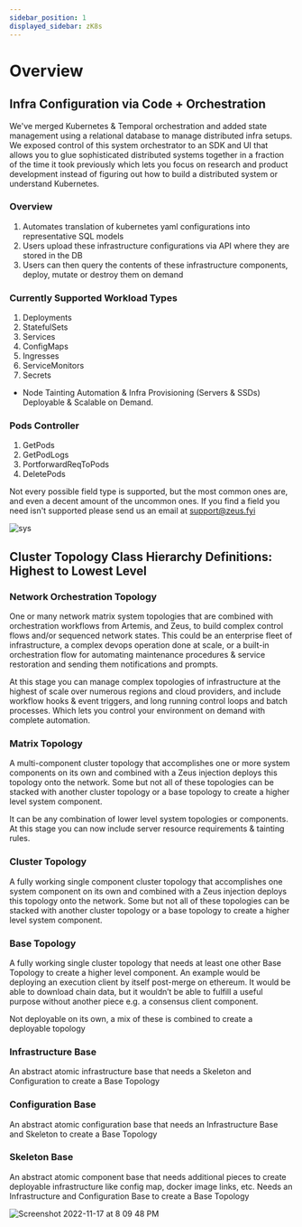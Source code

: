 ```yaml
---
sidebar_position: 1
displayed_sidebar: zK8s
---
```


# Overview

## Infra Configuration via Code + Orchestration

We've merged Kubernetes & Temporal orchestration and added state management using a relational database to manage
distributed infra setups. We exposed control of this system orchestrator to an SDK and UI that allows you to glue
sophisticated distributed systems together in a fraction of the time it took previously which lets you focus on research
and product development instead of figuring out how to build a distributed system or understand Kubernetes.

### Overview

1. Automates translation of kubernetes yaml configurations into representative SQL models
2. Users upload these infrastructure configurations via API where they are stored in the DB
3. Users can then query the contents of these infrastructure components, deploy, mutate or destroy them on demand

### Currently Supported Workload Types

1. Deployments
2. StatefulSets
3. Services
4. ConfigMaps
5. Ingresses
6. ServiceMonitors
7. Secrets

+ Node Tainting Automation & Infra Provisioning (Servers & SSDs) Deployable & Scalable on Demand.

### Pods Controller

1. GetPods
2. GetPodLogs
3. PortforwardReqToPods
4. DeletePods

Not every possible field type is supported, but the most common ones are, and even a decent amount of the uncommon ones.
If you find a field you need isn't supported please send us an email at support@zeus.fyi

![sys](https://user-images.githubusercontent.com/17446735/236006394-d7782657-c2a8-4ee6-a53c-a55f07dbc2b8.png)

## Cluster Topology Class Hierarchy Definitions: Highest to Lowest Level

### Network Orchestration Topology ###

One or many network matrix system topologies that are combined with orchestration workflows from Artemis, and Zeus, to
build complex control flows and/or sequenced network states. This could be an enterprise fleet of infrastructure, a
complex devops operation done at scale, or a built-in orchestration flow for automating maintenance procedures & service
restoration and sending them notifications and prompts.

At this stage you can manage complex topologies of infrastructure at the highest of scale over numerous regions and
cloud providers, and include workflow hooks & event triggers, and long running control loops and batch processes. Which
lets you control your environment on demand with complete automation.

### Matrix Topology ###

A multi-component cluster topology that accomplishes one or more system components on its own and combined with a Zeus
injection deploys this topology onto the network. Some but not all of these topologies can be stacked with another
cluster topology or a base topology to create a higher level system component.

It can be any combination of lower level system topologies or components. At this stage you can now include server
resource requirements & tainting rules.

### Cluster Topology ###

A fully working single component cluster topology that accomplishes one system component on its own and combined with a
Zeus injection deploys this topology onto the network. Some but not all of these topologies can be stacked with another
cluster topology or a base topology to create a higher level system component.

### Base Topology ###

A fully working single cluster topology that needs at least one other Base Topology to create a higher level component.
An example would be deploying an execution client by itself post-merge on ethereum. It would be able to download chain
data, but it wouldn’t be able to fulfill a useful purpose without another piece e.g. a consensus client component.

Not deployable on its own, a mix of these is combined to create a deployable topology

### Infrastructure Base ###

An abstract atomic infrastructure base that needs a Skeleton and Configuration to create a Base Topology

### Configuration Base ###

An abstract atomic configuration base that needs an Infrastructure Base and Skeleton to create a Base Topology

### Skeleton Base ###

An abstract atomic component base that needs additional pieces to create deployable infrastructure like config map,
docker image links, etc. Needs an Infrastructure and Configuration Base to create a Base Topology

![Screenshot 2022-11-17 at 8 09 48 PM](https://user-images.githubusercontent.com/17446735/202614955-2708063e-1547-4dae-9332-f712102c287e.png)
